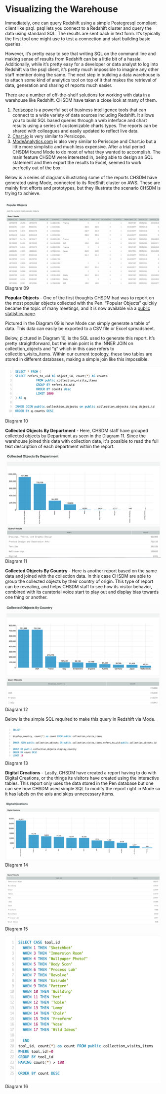 # Visualizing the Warehouse

Immediately, one can query Redshift using a simple Postegresql compliant client like psql. psql lets you connect to a Redshift cluster and query the data using standard SQL. The results are sent back in text form. It’s typically the first tool one might use to test a connection and start building basic queries.

However, it’s pretty easy to see that writing SQL on the command line and making sense of results from Redshift can be a little bit of a hassle. Additionally, while it’s pretty easy for a developer or data analyst to log into Redshift via the psql client, it’s pretty much impossible to imagine any other staff member doing the same. The next step in building a data warehouse is to attach some kind of analytics tool on top of it that makes the retrieval of data, generation and sharing of reports much easier.

There are a number of off-the-shelf solutions for working with data in a warehouse like Redshift. CHSDM have taken a close look at many of them.

1. [Periscope](http://periscope.io) is a powerful set of business intelligence tools that can connect to a wide variety of data sources including Redshift. It allows you to build SQL based queries through a web interface and chart results using a series of customizable charts types. The reports can be shared with colleagues and easily updated to reflect live data.
2. [Chart.io](http://chart.io) is very similar to Persicope. 
3. [ModeAnalytics.com](http://modeanalytics.com) is also very similar to Periscope and Chart.io but a little more simplistic and much less expensive. After a trial period CHSDM found Mode to do most of what they wanted to accomplish. The main feature CHSDM were interested in, being able to design an SQL statement and then export the results to Excel, seemed to work perfectly out of the box.

Below is a series of diagrams illustrating some of the reports CHSDM have generated using Mode, connected to its RedShift cluster on AWS. These are mainly first efforts and prototypes, but they illustrate the scenario CHSDM is trying to achieve.

![Diagram 09](images/diagram-09.png)
Diagram 09

**Popular Objects** - One of the first thoughts CHSDM had was to report on the most popular objects collected with the Pen. “Popular Objects” quickly became the topic of many meetings, and it is now available via a [public statistics page](http://collection.cooperhewitt.org/stats).

Pictured in the Diagram 09 is how Mode can simply generate a table of data. This data can easily be exported to a CSV file or Excel spreadsheet.

Below, pictured in Diagram 10, is the SQL used to generate this report. It’s pretty straightforward, but the main point is the INNER JOIN on collection_objects and “q” which in this case refers to collection_visits_items. Within our current topology, these two tables are stored in different databases, making a simple join like this impossible.

![Diagram 10](images/diagram-10.png)
Diagram 10

**Collected Objects By Department** - Here, CHSDM staff have grouped collected objects by Department as seen in the Diagram 11. Since the warehouse joined this data with collection data, it's possible to read the full text description of each department within the report.

![Diagram 11](images/diagram-11.png)
Diagram 11

**Collected Objects By Country** - Here is another report based on the same data and joined with the collection data. In this case CHSDM are able to group the collected objects by their country of origin. This type of report can be revealing, and helps CHSDM staff to see how its visitor behavior, combined with its curatorial voice start to play out and display bias towards one thing or another. 

![Diagram 12](images/diagram-12.png)
Diagram 12

Below is the simple SQL required to make this query in Redshift via Mode.

![Diagram 13](images/diagram-13.png)
Diagram 13

**Digital Creations** - Lastly, CHSDM have created a report having to do with Digital Creations, or the things its visitors have created using the interactive tables. This report only uses the data stored in the Pen database but one can see how CHSDM used simple SQL to modify the report right in Mode so it has labels on the axis and skips unnecessary items.

![Diagram 14](images/diagram-14.png)
Diagram 14

![Diagram 15](images/diagram-15.png)
Diagram 15

![Diagram 16](images/diagram-16.png)
Diagram 16